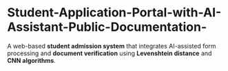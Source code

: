 # Student-Application-Portal-with-AI-Assistant-Public-Documentation-
A web-based **student admission system** that integrates AI-assisted form processing and **document verification** using **Levenshtein distance** and **CNN algorithms**.
